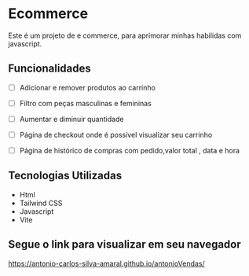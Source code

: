 # Ecommerce

Este é um projeto de e commerce, para aprimorar minhas habilidas com javascript.

## Funcionalidades

- [ ] Adicionar e remover produtos ao carrinho
- [ ] Filtro com peças masculinas e femininas
- [ ] Aumentar e diminuir quantidade
- [ ] Página de checkout onde é possível visualizar seu carrinho
- [ ] Página de histórico de compras com pedido,valor total , data e hora



## Tecnologias Utilizadas

- Html
- Tailwind CSS
- Javascript
- Vite

## Segue o link para visualizar em seu navegador 

https://antonio-carlos-silva-amaral.github.io/antonioVendas/
